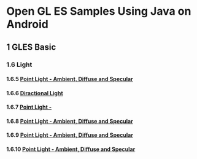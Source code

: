 # Open GL ES Samples Using Java on Android

## 1    GLES Basic
### 1.6    Light
#### 1.6.5    [Point Light - Ambient, Diffuse and Specular](https://github.com/zoozooll/glsamples/tree/master/sample1_6_5)
#### 1.6.6    [Diractional Light](https://github.com/zoozooll/glsamples/tree/master/sample1_6_6)
#### 1.6.7    [Point Light - ](https://github.com/zoozooll/glsamples/tree/master/sample1_6_7)
#### 1.6.8    [Point Light - Ambient, Diffuse and Specular](https://github.com/zoozooll/glsamples/tree/master/sample1_6_8)
#### 1.6.9    [Point Light - Ambient, Diffuse and Specular](https://github.com/zoozooll/glsamples/tree/master/sample1_6_9)
#### 1.6.10    [Point Light - Ambient, Diffuse and Specular](https://github.com/zoozooll/glsamples/tree/master/sample1_6_10)
<!--stackedit_data:
eyJwcm9wZXJ0aWVzIjoidGl0bGU6IGdsc2FtcGxlXG5hdXRob3
I6IEFhcm9uIExlZVxudGFnczogJ2FuZHJvaWQsb3BlbmdsZXMn
XG4iLCJoaXN0b3J5IjpbLTExMTIxNDg2MjIsLTE1MTc2Njk4Nj
VdfQ==
-->